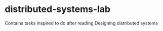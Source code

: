 # distributed-systems-lab
Contains tasks inspired to do after reading Designing distributed systems
